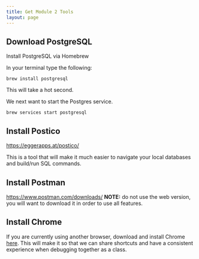 ```yaml
---
title: Get Module 2 Tools
layout: page
---
```


## Download PostgreSQL

Install PostgreSQL via Homebrew

In your terminal type the following: 
```
brew install postgresql
```
This will take a hot second.

We next want to start the Postgres service.

```
brew services start postgresql
```


## Install Postico

https://eggerapps.at/postico/

This is a tool that will make it much easier to navigate your local databases and build/run SQL commands.

## Install Postman

https://www.postman.com/downloads/
 **NOTE:** do not use the web version, you will want to download it in order to use all features.

## Install Chrome

If you are currently using another browser, download and install Chrome [here](https://www.google.com/chrome/). This will make it so that we can share shortcuts and have a consistent experience when debugging together as a class.
